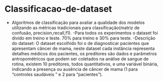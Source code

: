# Classificacao-de-dataset
- Algoritmos de classificação para avaliar a qualidade dos modelos utilizando as métricas tradicionais para classificação(matriz de confusão, precision,recall,f1). 
-Para todos os experimentos o dataset foi divido em treino e teste. 70% para treino e 30% para teste. 
-Descrição do dataset: O dataset escolhido foi o de diagnosticar pacientes que apresentam câncer de mama, neste dataset cada instância representa detalhes médicos dos pacientes, os preditores são dados e parâmetros antropométricos que podem ser coletados na análise de sangue de rotina, existem 10 preditores, todos quantitativos, e uma variável binária, indicando a presença ou ausência de câncer de mama (1 para “controles saudáveis ” e 2 para “pacientes”).
